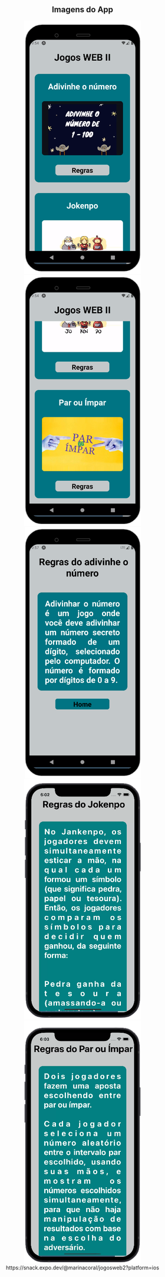 <h2 align="center">Imagens do App</h2>

<div align="center">
  <img src="img1.png"></img>
</div>

<div align="center">
  <img src="img2.png"></img>
</div>

<div align="center">
  <img src="img3.png"></img>
</div>

<div align="center">
  <img src="img4.png"></img>
</div>

<div align="center">
  <img src="img5.png"></img>
</div>


<div align="center">
  https://snack.expo.dev/@marinacoral/jogosweb2?platform=ios
</div>
